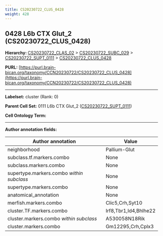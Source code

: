```yaml
---
title: CS20230722_CLUS_0428
weight: 428
---
```

## 0428 L6b CTX Glut_2 (CS20230722_CLUS_0428)
<b>Hierarchy: </b>
[CS20230722_CLAS_02](../CS20230722_CLAS_02) >
[CS20230722_SUBC_029](../CS20230722_SUBC_029) >
[CS20230722_SUPT_0111](../CS20230722_SUPT_0111) >
[CS20230722_CLUS_0428](../CS20230722_CLUS_0428)

**PURL:** [https://purl.brain-bican.org/taxonomy/CCN20230722/CS20230722_CLUS_0428](https://purl.brain-bican.org/taxonomy/CCN20230722/CS20230722_CLUS_0428)

---


**Labelset:** cluster (Rank: 0)

**Parent Cell Set:** 0111 L6b CTX Glut_2 ([CS20230722_SUPT_0111](../CS20230722_SUPT_0111))



**Cell Ontology Term:** 

[MARKER GENES.]: #


---

[TRANSFERRED ANNOTATIONS.]: #


[AUTHOR ANNOTATION FIELDS.]: #


**Author annotation fields:**

| Author annotation | Value |
|-------------------|-------|
|neighborhood|Pallium-Glut|
|subclass.tf.markers.combo|None|
|subclass.markers.combo|None|
|supertype.markers.combo _within subclass_|None|
|supertype.markers.combo|None|
|anatomical_annotation|None|
|merfish.markers.combo|Clic5,Crh,Syt10|
|cluster.TF.markers.combo|Irf8,Tbr1,Id4,Bhlhe22|
|cluster.markers.combo _within subclass_|A530058N18Rik|
|cluster.markers.combo|Gm12295,Crh,Cplx3|

